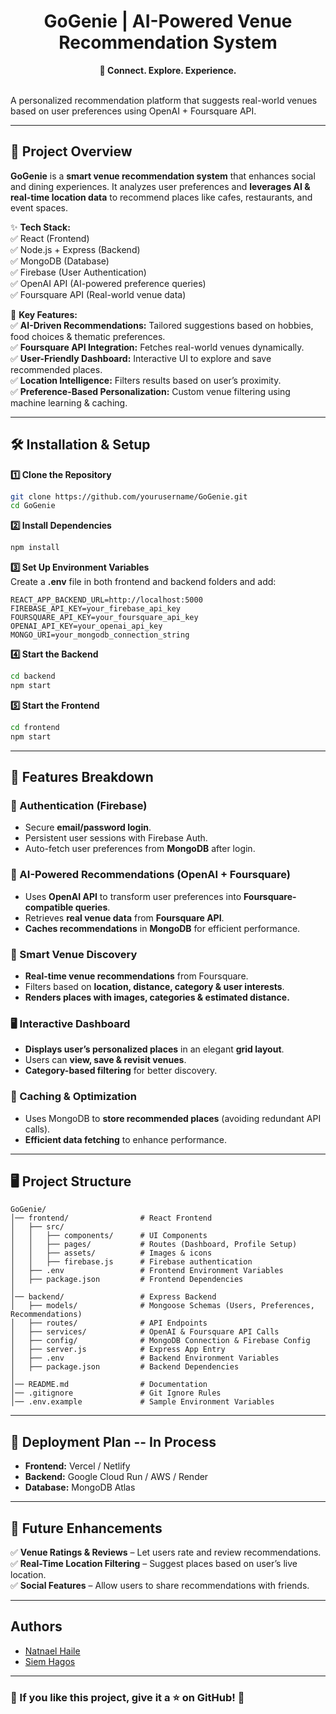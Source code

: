 **<h1 align="center">GoGenie | AI-Powered Venue Recommendation System</h1>**  

**<p align="center">🚀 Connect. Explore. Experience.</p>**  
A personalized recommendation platform that suggests real-world venues based on user preferences using OpenAI + Foursquare API.

---

## **📌 Project Overview**
**GoGenie** is a **smart venue recommendation system** that enhances social and dining experiences. It analyzes user preferences and **leverages AI & real-time location data** to recommend places like cafes, restaurants, and event spaces.  

✨ **Tech Stack:**  
✅ React (Frontend)  
✅ Node.js + Express (Backend)  
✅ MongoDB (Database)  
✅ Firebase (User Authentication)  
✅ OpenAI API (AI-powered preference queries)  
✅ Foursquare API (Real-world venue data)  

🎯 **Key Features:**  
✅ **AI-Driven Recommendations:** Tailored suggestions based on hobbies, food choices & thematic preferences.  
✅ **Foursquare API Integration:** Fetches real-world venues dynamically.  
✅ **User-Friendly Dashboard:** Interactive UI to explore and save recommended places.  
✅ **Location Intelligence:** Filters results based on user’s proximity.  
✅ **Preference-Based Personalization:** Custom venue filtering using machine learning & caching.  

---

## **🛠️ Installation & Setup**
**1️⃣ Clone the Repository**  
```sh
git clone https://github.com/yourusername/GoGenie.git
cd GoGenie
```

**2️⃣ Install Dependencies**  
```sh
npm install
```

**3️⃣ Set Up Environment Variables**  
Create a **.env** file in both frontend and backend folders and add:  
```
REACT_APP_BACKEND_URL=http://localhost:5000
FIREBASE_API_KEY=your_firebase_api_key
FOURSQUARE_API_KEY=your_foursquare_api_key
OPENAI_API_KEY=your_openai_api_key
MONGO_URI=your_mongodb_connection_string
```

**4️⃣ Start the Backend**  
```sh
cd backend
npm start
```

**5️⃣ Start the Frontend**  
```sh
cd frontend
npm start
```

---

## **📌 Features Breakdown**
### **🔑 Authentication (Firebase)**
- Secure **email/password login**.
- Persistent user sessions with Firebase Auth.
- Auto-fetch user preferences from **MongoDB** after login.

### **🧠 AI-Powered Recommendations (OpenAI + Foursquare)**
- Uses **OpenAI API** to transform user preferences into **Foursquare-compatible queries**.
- Retrieves **real venue data** from **Foursquare API**.
- **Caches recommendations** in **MongoDB** for efficient performance.

### **📍 Smart Venue Discovery**
- **Real-time venue recommendations** from Foursquare.
- Filters based on **location, distance, category & user interests**.
- **Renders places with images, categories & estimated distance.**

### **🖥️ Interactive Dashboard**
- **Displays user’s personalized places** in an elegant **grid layout**.
- Users can **view, save & revisit venues**.
- **Category-based filtering** for better discovery.

### **💾 Caching & Optimization**
- Uses MongoDB to **store recommended places** (avoiding redundant API calls).
- **Efficient data fetching** to enhance performance.

---

## **🖥️ Project Structure**
```
GoGenie/
│── frontend/                # React Frontend
│   ├── src/
│   │   ├── components/      # UI Components
│   │   ├── pages/           # Routes (Dashboard, Profile Setup)
│   │   ├── assets/          # Images & icons
│   │   ├── firebase.js      # Firebase authentication
│   ├── .env                 # Frontend Environment Variables
│   ├── package.json         # Frontend Dependencies
│
│── backend/                 # Express Backend
│   ├── models/              # Mongoose Schemas (Users, Preferences, Recommendations)
│   ├── routes/              # API Endpoints
│   ├── services/            # OpenAI & Foursquare API Calls
│   ├── config/              # MongoDB Connection & Firebase Config
│   ├── server.js            # Express App Entry
│   ├── .env                 # Backend Environment Variables
│   ├── package.json         # Backend Dependencies
│
│── README.md                # Documentation
│── .gitignore               # Git Ignore Rules
│── .env.example             # Sample Environment Variables
```

---

## **🚀 Deployment Plan** -- In Process
- **Frontend:** Vercel / Netlify
- **Backend:** Google Cloud Run / AWS / Render
- **Database:** MongoDB Atlas

---

## **📌 Future Enhancements**
✅ **Venue Ratings & Reviews** – Let users rate and review recommendations.  
✅ **Real-Time Location Filtering** – Suggest places based on user’s live location.  
✅ **Social Features** – Allow users to share recommendations with friends.  

---

## Authors
- [Natnael Haile](https://github.com/natnaelhhaile)
- [Siem Hagos](https://github.com/siezer-5997)

---

### **🌟 If you like this project, give it a ⭐ on GitHub! 🚀**
